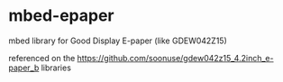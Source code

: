 # mbed-epaper
mbed library for Good Display E-paper (like GDEW042Z15)


referenced on the https://github.com/soonuse/gdew042z15_4.2inch_e-paper_b libraries